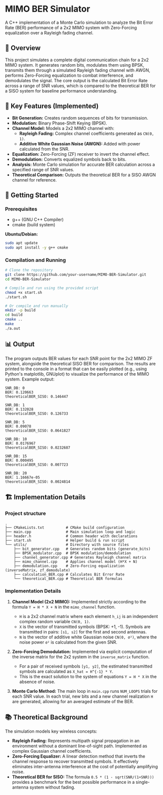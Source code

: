 # MIMO BER Simulator

A C++ implementation of a Monte Carlo simulation to analyze the Bit Error Rate (BER) performance of a 2x2 MIMO system with Zero-Forcing equalization over a Rayleigh fading channel.

## 📖 Overview

This project simulates a complete digital communication chain for a 2x2 MIMO system. It generates random bits, modulates them using BPSK, transmits them through a simulated Rayleigh fading channel with AWGN, performs Zero-Forcing equalization to combat interference, and demodulates the signal. The core output is the calculated Bit Error Rate across a range of SNR values, which is compared to the theoretical BER for a SISO system for baseline performance understanding.

## 🧩 Key Features (Implemented)

*   **Bit Generation:** Creates random sequences of bits for transmission.
*   **Modulation:** Binary Phase-Shift Keying (BPSK).
*   **Channel Model:** Models a 2x2 MIMO channel with:
    *   **Rayleigh Fading:** Complex channel coefficients generated as `CN(0, 1)`.
    *   **Additive White Gaussian Noise (AWGN):** Added with power calculated from the SNR.
*   **Equalization:** Zero-Forcing (ZF) receiver to invert the channel effect.
*   **Demodulation:** Converts equalized symbols back to bits.
*   **Analysis:** Monte Carlo simulation for accurate BER calculation across a specified range of SNR values.
*   **Theoretical Comparison:** Outputs the theoretical BER for a SISO AWGN channel for reference.

## 🚀 Getting Started

### Prerequisites
- g++ (GNU C++ Compiler)
- cmake (build system)

**Ubuntu/Debian:**
```bash
sudo apt update
sudo apt install -y g++ cmake
```

### Compilation and Running
```bash
# Clone the repository
git clone https://github.com/your-username/MIMO-BER-Simulator.git
cd MIMO-BER-Simulator

# Compile and run using the provided script
chmod +x start.sh
./start.sh

# Or compile and run manually
mkdir -p build
cd build
cmake ..
make
./a.out
```

## 📊 Output

The program outputs BER values for each SNR point for the 2x2 MIMO ZF system, alongside the theoretical SISO BER for comparison. The results are printed to the console in a format that can be easily plotted (e.g., using Python's matplotlib, GNUplot) to visualize the performance of the MIMO system.
Example output:
```
SNR_DB: 0
BER: 0.120663
theoreticalBER_SISO: 0.146447

SNR_DB: 1
BER: 0.132028
theoreticalBER_SISO: 0.126733

SNR_DB: 5
BER: 0.09078
theoreticalBER_SISO: 0.0641827

SNR_DB: 10
BER: 0.0176967
theoreticalBER_SISO: 0.0232687

SNR_DB: 15
BER: 0.000495
theoreticalBER_SISO: 0.007723

SNR_DB: 20
BER: 1.16667e-05
theoreticalBER_SISO: 0.0024814
```

## 🏗️ Implementation Details

### Project structure
```
.
├── CMakeLists.txt          # CMake build configuration
├── main.cpp                # Main simulation loop and logic
├── header.h                # Common header with declarations
├── start.sh                # Helper build & run script
└── utils/                  # Directory with source files
    ├── bit_generator.cpp   # Generates random bits (generate_bits)
    ├── BPSK_modulator.cpp  # BPSK modulation/demodulation
    ├── channel_generator.cpp # Generates Rayleigh channel matrix
    ├── mimo_channel.cpp    # Applies channel model (H*X + N)
    ├── demodulation.cpp    # Zero-Forcing equalization (inverseMatrix, zf_demodulate)
    ├── calculation_BER.cpp # Calculates Bit Error Rate
    └── theoretical_BER.cpp # Theoretical BER formulas
```

### Implementation Details

1.  **Channel Model (2x2 MIMO):** Implemented strictly according to the formula `Y = H * X + N` in the `mimo_channel` function.
    *   `H` is a 2x2 channel matrix where each element `h_ij` is an independent complex random variable `CN(0, 1)`.
    *   `X` is the vector of transmitted symbols (BPSK: +1, -1). Symbols are transmitted in pairs: `[s1, s2]` for the first and second antennas.
    *   `N` is the vector of additive white Gaussian noise `CN(0, σ²)`, where the noise power `σ²` is calculated from the given SNR.

2.  **Zero-Forcing Demodulation:** Implemented via explicit computation of the inverse matrix for the 2x2 system in the `inverse_matrix` function.
    *   For a pair of received symbols `[y1, y2]`, the estimated transmitted symbols are calculated as `X_hat = H^{-1} * Y`.
    *   This is the exact solution to the system of equations `Y = H * X` in the absence of noise.

3.  **Monte Carlo Method:** The main loop in `main.cpp` runs `NUM_LOOPS` trials for each SNR value. In each trial, new bits and a new channel realization `H` are generated, allowing for an averaged estimate of the BER.

## 📚 Theoretical Background

The simulation models key wireless concepts:
*   **Rayleigh Fading:** Represents multipath signal propagation in an environment without a dominant line-of-sight path. Implemented as complex Gaussian channel coefficients.
*   **Zero-Forcing Equalizer:** A linear detection method that inverts the channel response to recover transmitted symbols. It effectively eliminates inter-antenna interference at the cost of potentially amplifying noise.
*   **Theoretical BER for SISO:** The formula `0.5 * (1 - sqrt(SNR/(1+SNR)))` provides a benchmark for the best possible performance in a single-antenna system without fading.
